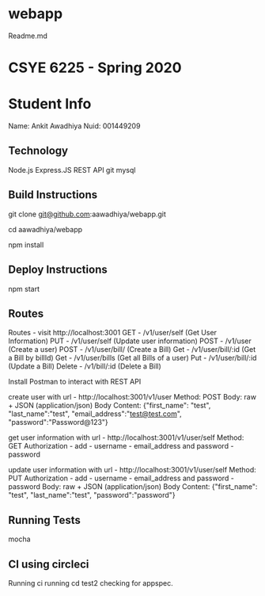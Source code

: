 # webapp

Readme.md
# CSYE 6225 - Spring 2020

# Student Info
Name: Ankit Awadhiya
Nuid: 001449209

## Technology
Node.js
Express.JS
REST API
git
mysql

## Build Instructions

git clone git@github.com:aawadhiya/webapp.git

cd aawadhiya/webapp

npm install

## Deploy Instructions

npm start

## Routes

Routes - visit http://localhost:3001
GET - /v1​/user​/self (Get User Information)
PUT - ​/v1​/user​/self (Update user information)
POST - /v1​/user (Create a user)
POST - /v1/user/bill/ (Create a Bill)
Get - /v1/user/bill/:id (Get a Bill by billId)
Get - /v1/user/bills (Get all Bills of a user)
Put - /v1​/user/bill/:id (Update a Bill)
Delete - /v1​/bill/:id (Delete a Bill)

Install Postman to interact with REST API

create user with 
url - http://localhost:3001/v1/user
Method: POST
Body: raw + JSON (application/json)
Body Content: {"first_name": "test", "last_name":"test", "email_address":"test@test.com", "password":"Password@123"}

get user information with
url - http://localhost:3001/v1/user/self
Method: GET
Authorization - add - username - email_address and password - password

update user information with
url - http://localhost:3001/v1/user/self
Method: PUT
Authorization - add - username - email_address and password - password
Body: raw + JSON (application/json)
Body Content: {"first_name": "test", "last_name":"test", "password":"password"} 

## Running Tests
mocha 

## CI using circleci
Running ci
running cd test2
checking for appspec.

